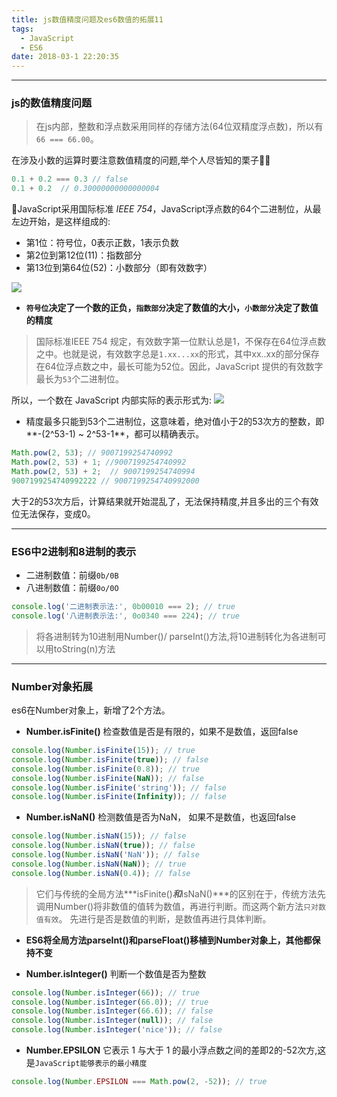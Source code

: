 ```yaml
---
title: js数值精度问题及es6数值的拓展11
tags:
  - JavaScript
  - ES6
date: 2018-03-1 22:20:35
---
```

***
### js的数值精度问题
> 在js内部，整数和浮点数采用同样的存储方法(64位双精度浮点数)，所以有``66 === 66.00``。

在涉及小数的运算时要注意数值精度的问题,举个人尽皆知的栗子🌰
``` javascript
0.1 + 0.2 === 0.3 // false
0.1 + 0.2  // 0.30000000000000004
```
JavaScript采用国际标准 *IEEE 754*，JavaScript浮点数的64个二进制位，从最左边开始，是这样组成的:
- 第1位：符号位，0表示正数，1表示负数
- 第2位到第12位(11)：指数部分
- 第13位到第64位(52)：小数部分（即有效数字）

![](https://st-gdx.dancf.com/gaodingx/73047376/design/20200426-173521-8918.png)

- **``符号位``决定了一个数的正负，``指数部分``决定了数值的大小，``小数部分``决定了数值的精度**

> 国际标准IEEE 754 规定，有效数字第一位默认总是1，不保存在64位浮点数之中。也就是说，有效数字总是``1.xx...xx``的形式，其中xx..xx的部分保存在64位浮点数之中，最长可能为52位。因此，JavaScript 提供的有效数字最长为``53``个二进制位。

  所以，一个数在 JavaScript 内部实际的表示形式为:
![](https://st-gdx.dancf.com/gaodingx/73047376/design/20200426-174023-4f23.png)

- 精度最多只能到53个二进制位，这意味着，绝对值小于2的53次方的整数，即**-(2^53-1) ~  2^53-1**，都可以精确表示。
``` javascript
Math.pow(2, 53); // 9007199254740992
Math.pow(2, 53) + 1; //9007199254740992
Math.pow(2, 53) + 2;  // 9007199254740994
9007199254740992222 // 9007199254740992000
```
  大于2的53次方后，计算结果就开始混乱了，无法保持精度,并且多出的三个有效位无法保存，变成0。

***
### ES6中2进制和8进制的表示
- 二进制数值：前缀``0b/0B``
- 八进制数值：前缀``0o/0O``
``` javascript
console.log('二进制表示法:', 0b00010 === 2); // true
console.log('八进制表示法:', 0o0340 === 224); // true
```
> 将各进制转为10进制用Number()/ parseInt()方法,将10进制转化为各进制可以用toString(n)方法

***
### Number对象拓展
es6在Number对象上，新增了2个方法。
- **Number.isFinite()**   检查数值是否是有限的，如果不是数值，返回false
``` javascript
console.log(Number.isFinite(15)); // true
console.log(Number.isFinite(true)); // false
console.log(Number.isFinite(0.8)); // true
console.log(Number.isFinite(NaN)); // false
console.log(Number.isFinite('string')); // false
console.log(Number.isFinite(Infinity)); // false
```

- **Number.isNaN()**   检测数值是否为NaN， 如果不是数值，也返回false
``` javascript
console.log(Number.isNaN(15)); // false
console.log(Number.isNaN(true)); // false
console.log(Number.isNaN('NaN')); // false
console.log(Number.isNaN(NaN)); // true
console.log(Number.isNaN(0.4)); // false
```
> 它们与传统的全局方法***isFinite()***和***isNaN()***的区别在于，传统方法先调用Number()将非数值的值转为数值，再进行判断。而这两个新方法``只对数值有效``。 先进行是否是数值的判断，是数值再进行具体判断。

-  **ES6将全局方法parseInt()和parseFloat()移植到Number对象上，其他都保持不变**

- **Number.isInteger()** 判断一个数值是否为整数
``` javascript
console.log(Number.isInteger(66)); // true
console.log(Number.isInteger(66.0)); // true
console.log(Number.isInteger(66.6)); // false
console.log(Number.isInteger(null)); // false
console.log(Number.isInteger('nice')); // false
```
- **Number.EPSILON**  它表示 1 与大于 1 的最小浮点数之间的差即2的-52次方,这是``JavaScript能够表示的最小精度``
``` javascript
console.log(Number.EPSILON === Math.pow(2, -52)); // true
```